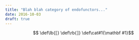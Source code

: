 ```yaml
---
title: "Blah blah category of endofunctors..."
date: 2016-10-03
draft: true
---
```

$$ \def\lb{⟦} \def\rb{⟧} \def\cat#1{\mathbf #1}$$
<div hidden>
~~~ {.haskell}
{-# LANGUAGE TypeOperators #-}
{-# LANGUAGE UnicodeSyntax #-}
{-# LANGUAGE RankNTypes #-}
{-# LANGUAGE FlexibleInstances #-}
{-# LANGUAGE UndecidableInstances #-}
module Indexed1Spec where

import Test.Hspec
import Prelude hiding (Monad (..), pure)

spec = it "really works!" pending
~~~
</div>

I wanted to write about indexed monads, but I figured I should write about monads first. 
So here it is; the world's worst monad tutorial:


## Monad
Let's revisit the ol' snarky adage:

> A monad is just a monoid in the category of endofunctors, what's the problem?

There is a problem! The problem is we're not talking about set-theoretic monoids! Let's be more explicit:

> A monad is a **monoid object** in the **monoidal category** of endofunctors with endofunctor composition as tensor product.

### Monoidal category
A *monoidal category* consists of a category and some extra data. So we have:

- a category: $\mathbf C$
- a bifunctor pronounced *tensor*:  $\otimes : \mathbf C\times\mathbf C\to\mathbf C$
- an object pronounced *unit*: $I :: \mathbf C$
- natural isomorphisms:
    - an *associator*: $\alpha_{A,B,C} \colon (A\otimes B)\otimes C \cong A\otimes(B\otimes C)$
    - a *left unitor*: $\lambda_A \colon I\otimes A\cong A$
    - a *right unitor*: $\rho _{A}\colon A\otimes I\cong A$
- [satisfaction coherence conditons](https://en.wikipedia.org/wiki/Monoidal_category)
    
A *strict monoidal category* strengthens the natural isomorphisms to be equalities.

#### Example: Cartesian monoidal categories
A [cartesian monoidal category](https://ncatlab.org/nlab/show/cartesian+monoidal+category) is a monoidal category with the category-theoretic product as tensor, and the terminal object as unit.

$Hask$ forms a cartesian monoidal category, where the product is just tupling and the terminal object is the unit type. The natural isomorphisms are spelled out as follows:

~~~{.haskell}
-- 〚C 〛 = Hask
-- 〚⊗ 〛 = (,)
-- 〚I 〛 = ()

α_to ((x, y), z) = (x, (y, z))
α_from (x, (y, z)) = ((x, y), z)

λ_to ((), x) = x
λ_from x = ((), x)

ρ_to (x, ()) = x
ρ_from x = (x, ())
~~~


#### Example: Endofunctor categories
The category of endofunctors on a category $\mathbf C$, denoted $[\mathbf C, \mathbf C]$, is category *itself*, where

- objects are *functors* $f : \mathbf C\to\mathbf C$
- morphisms are *natural transformations* $\alpha : f \Rightarrow f'$

$[\cat C, \cat C]$ forms a strict monoidal category by taking functor composition as *tensor* and the identity functor as *unit*.

$$\lb - \otimes - \rb = - \circ -$$
$$\lb I \rb = id_\cat C$$

### Monoid object in a monoidal category

Now we can define a monoid object in a monoidal category $(\mathbf C, \otimes, I)$, which consists of:

- an object $m :: \mathbf C$
- a morphism pronounced *multiplication* $\mu : m \otimes m \to m$
- a morphism pronounced *unit* $\eta : I \to m$
- [satisfaction of coherence conditions](https://en.wikipedia.org/wiki/Monoid_(category_theory))


An important point is that a monoid object is meaningless without referencing its underlying monoidal category, implicitly or not. Whereas a monoidal category is a special kind of category, 
a monoid object is a special kind of object *in a monoidal category*.

#### Example: Set-theoretic monoids

A set-theoretic monoid is a monoid object in the cartesian monoidal category of $Set$, i.e. a set equipped with multiplication and an identity element.

First, the cartesian monoidal category $Set$:*

$$\lb\cat C\rb = Set$$
$$\lb - \otimes - \rb = - \times -$$
$$\lb I \rb = 1$$


A set-theoretic monoid is a set $m$ equipped with:

$$\lb \mu \rb = \mu : m \times m \to m$$
$$\lb \eta \rb = \eta \in m$$

Note that in the case of $Set$, [global elements](https://ncatlab.org/nlab/show/global+element) coincide with elements, which gives us the traditional notion of identity element from $\eta$

<sub> *(where $\times$ is the cartesian product, $1$ is a singleton set) </sub>

#### Example: `Prelude.Monoid` 

The `Monoid` typeclass in Haskell defines monoid objects in the cartesian monoidal category of Hask, modulo currying of `mappend`:
$$\lb\cat C\rb = *$$
$$\lb - \otimes - \rb = (- , -)$$
$$\lb I \rb = ()$$
$$\lb \mu \rb = mappend : (m, m) \to m$$
$$\lb \eta \rb = mempty : m$$

### Example: Monads

If you take a trip to nlab you'll find [a bunch of equivalent definitions of monads](https://ncatlab.org/nlab/show/monad) (including my favorite one in string diagrams!) The one that interests us here is the definition that hints to a similarity of names of *monad* with *monoid*. One definition nlab gives:

> Indeed, one can define a monad on an object $a$ of a bicategory $K$ as just a monoid in the endomorphism category $K(a,a)$. 

The nlab entry generalizes monads to arbitrary [bicategories](https://ncatlab.org/nlab/show/bicategory), but for our purposes we'll only consider monads in the bicategory $Cat$. So the above quote de-generalizes to:

> Indeed, one can define a monad on a category $C$ as just a monoid in the endofunctor category $[C, C]$. 

This gives us the following definition of a monad:

- an endofunctor $M :: [\cat C,  \cat C]$
- a natural transformation $\mu : M \circ M \Rightarrow M$
- a natural transformation $\eta : id_{\cat C} \Rightarrow M$
- [satisfaction of coherence conditions](https://en.wikipedia.org/wiki/Monad_(category_theory)#Formal_definition)


#### `Prelude.Monad`
The `monad` typeclass in Haskell defines monoid objects in the monoidal category of endofunctors of Hask, with endofunctor composition as tensor:
$$\lb\cat C\rb = [*, *]$$
$$\lb - \otimes - \rb = - \circ- $$
$$\lb I \rb = id_*$$
$$\lb \mu \rb = join : m \circ m \Rightarrow m $$ 
$$\lb \eta \rb = pure : id_* \Rightarrow m$$

The following snippet contains a translation from a spiffier, category-theoretic interpretation of a monad to `Prelude.Monad`:

```haskell
newtype I a = I {unI :: a}
newtype (∘) f g a = Compose {unCompose :: f (g a)}
type f ~> g = ∀a. f a -> g a

-- | A spiffier monad definition.
class (Functor m) => SpiffyMonad m where
  mu :: m ∘ m ~> m
  eta :: I ~> m
  
-- | Your good ol' Prelude.Monad.
class (Functor m) => Monad m where
  join :: m (m a) -> m a
  pure :: a -> m a

  (>>=) :: (a -> m b) -> m a -> m b
  (>>=) f a = join (fmap f a)
  
-- We can derive Prelude.Monads from SpiffyMonads...
instance (Functor m, SpiffyMonad m) => Monad m where
  join = mu . Compose
  pure = eta . I

-- ... and SpiffyMonads from Prelude.Monads
instance (Functor m, Monad m) => SpiffyMonad m where
  mu = join . unCompose
  eta = pure . unI
```

## Categories are Generalized monoids


